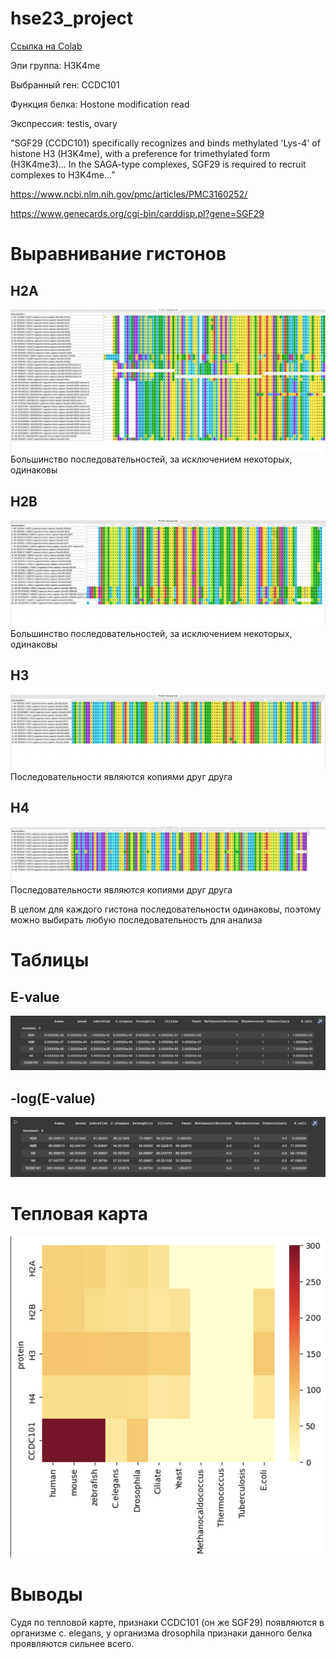 # hse23_project

[Ссылка на Colab](https://colab.research.google.com/drive/142berzmzqlXVrxjvGY-LQnU2WTjGTvki?usp=sharing)

Эпи группа: H3K4me

Выбранный ген: CCDC101

Функция белка: Hostone modification read 

Экспрессия: testis, ovary

"SGF29 (CCDC101) specifically recognizes and binds methylated 'Lys-4' of histone H3 (H3K4me), with a preference for trimethylated form (H3K4me3)... In the SAGA-type complexes, SGF29 is required to recruit complexes to H3K4me…”

https://www.ncbi.nlm.nih.gov/pmc/articles/PMC3160252/

https://www.genecards.org/cgi-bin/carddisp.pl?gene=SGF29

# Выравнивание гистонов 
## H2A
![1](https://github.com/alkmnd/hse23_project/raw/main/img/H2A.jpg)
Большинство последовательностей, за исключением некоторых, одинаковы  
## H2B
![2](https://github.com/alkmnd/hse23_project/raw/main/img/H2B.jpg)
Большинство последовательностей, за исключением некоторых, одинаковы  
## H3
![3](https://github.com/alkmnd/hse23_project/raw/main/img/H3.jpg)
Последовательности являются копиями друг друга 
## H4
![4](https://github.com/alkmnd/hse23_project/raw/main/img/H4.jpg)
Последовательности являются копиями друг друга

В целом для каждого гистона последовательности одинаковы, поэтому можно выбирать любую последовательность для анализа

# Таблицы
## E-value
![5](https://github.com/alkmnd/hse23_project/raw/main/img/e_value.png)
## -log(E-value)
![6](https://github.com/alkmnd/hse23_project/raw/main/img/log_e_value.png)
# Тепловая карта 
![7](https://github.com/alkmnd/hse23_project/raw/main/img/hitmap.png)
# Выводы
Судя по тепловой карте, признаки CCDC101 (он же SGF29) появляются в организме c. elegans, у организма drosophila признаки данного белка проявляются сильнее всего.
